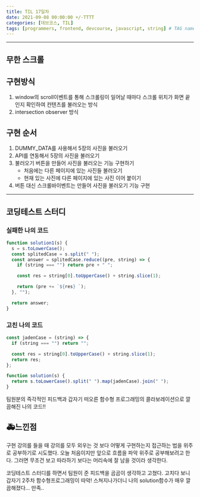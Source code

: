 ```yaml
---
title: TIL 17일차
date: 2021-09-08 00:00:00 +/-TTTT
categories: [데브코스, TIL]
tags: [programmers, frontend, devcourse, javascript, string] # TAG names should always be lowercase
---
```


---

## 무한 스크롤

## 구현방식

1. window의 scroll이벤트를 통해 스크롤링이 일어날 때마다 스크롤 위치가 화면 끝인지 확인하여 컨텐츠를 불러오는 방식
2. intersection observer 방식

## 구현 순서

1. DUMMY_DATA를 사용해서 5장의 사진을 불러오기
2. API를 연동해서 5장의 사진을 불러오기
3. 불러오기 버튼을 만들어 사진을 불러오는 기능 구현하기
   - 처음에는 다른 페이지에 있는 사진들 불러오기
   - 현재 있는 사진에 다른 페이지에 있는 사진 이어 붙이기
4. 버튼 대신 스크롤바이벤트는 만들어 사진을 불러오기 기능 구현

---

## 코딩테스트 스터디

### 실패한 나의 코드

```jsx
function solution1(s) {
  s = s.toLowerCase();
  const splitedCase = s.split(" ");
  const answer = splitedCase.reduce((pre, string) => {
    if (string === "") return pre + " ";

    const res = string[0].toUpperCase() + string.slice(1);

    return (pre += `${res} `);
  }, "");

  return answer;
}
```

### 고친 나의 코드

```jsx
const jadenCase = (string) => {
  if (string === "") return "";

  const res = string[0].toUpperCase() + string.slice(1);
  return res;
};

function solution(s) {
  return s.toLowerCase().split(" ").map(jadenCase).join(" ");
}
```

팀원분의 즉각적인 피드백과 갑자기 떠오른 함수형 프로그래밍의 콜라보레이션으로 깔끔해진 나의 코드!!

## 🚑느낀점

구현 강의를 들을 때 강의를 모두 외우는 것 보다 어떻게 구현하는지 접근하는 법을 위주로 공부하기로 시도했다. 오늘 처음이지만 앞으로 흐름을 파악 위주로 공부해보려고 한다. 그러면 무조건 보고 따라하기 보다는 머리속에 잘 남을 것이라 생각한다.

코딩테스트 스터디를 하면서 팀원이 준 피드백을 곰곰이 생각하고 고쳤다. 고치다 보니 갑자기 2주차 함수형프로그래밍이 따악! 스쳐지나가더니 나의 solution함수가 매우 깔끔해졌다... 만족..
